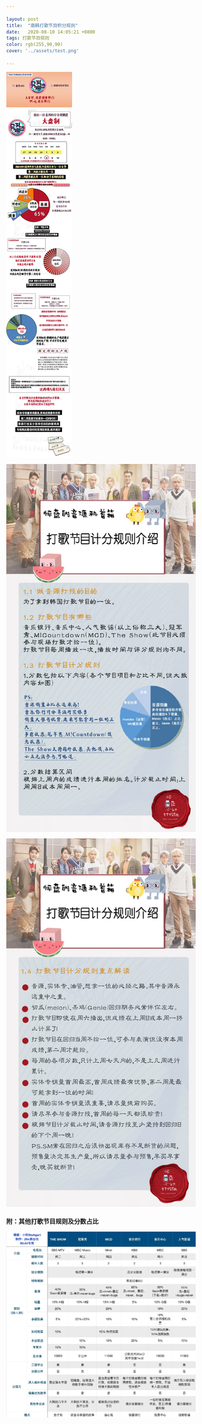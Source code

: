 ```yaml
---

layout: post
title:  "南韩打歌节目积分规则"
date:   2020-08-10 14:05:21 +0800
tags: 打歌节目规则
color: rgb(255,90,90)
cover: '../assets/test.png'

---
```


![enter description here](https://github.com/plxd1106/plxd1106.github.io/blob/gh-pages/_posts/images/%E6%89%93%E6%AD%8C3.jpg?raw=true)

![enter description here](https://github.com/plxd1106/plxd1106.github.io/blob/gh-pages/_posts/images/%E6%89%93%E6%AD%8C1.jpg?raw=true)

![enter description here](https://github.com/plxd1106/plxd1106.github.io/blob/gh-pages/_posts/images/%E6%89%93%E6%AD%8C2.jpg?raw=true)

### 附：其他打歌节目规则及分数占比
![enter description here](https://github.com/plxd1106/plxd1106.github.io/blob/gh-pages/_posts/images/%E6%89%93%E6%AD%8C4.jpg?raw=true)